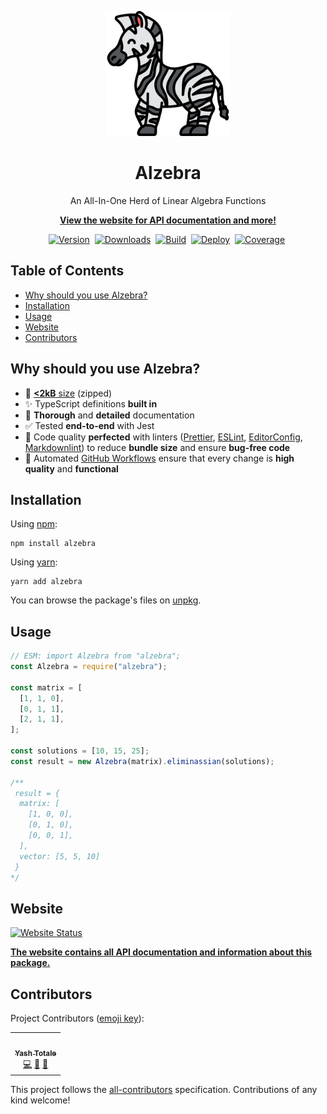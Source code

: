 <p align="center">
    <img src="https://raw.githubusercontent.com/YashTotale/alzebra/master/static/icon.png" alt="Alzebra" width="200"></img>
</p>
<h1 align="center">Alzebra</h1>
<p align="center">An All-In-One Herd of Linear Algebra Functions</p>
<p align="center"><strong><a href="https://alzebra.yashtotale.dev/">View the website for API documentation and more!</a></strong></p>
<p align="center">
<a href="https://www.npmjs.com/package/alzebra"><img src="https://img.shields.io/npm/v/alzebra?logo=npm&logoColor=FFFFFF&labelColor=000000&label=Version&style=flat-square" alt="Version"/></a>&nbsp;
<a href="https://www.npmjs.com/package/alzebra"><img src="https://img.shields.io/npm/dt/alzebra?logo=npm&logoColor=FFFFFF&labelColor=000000&label=Downloads&style=flat-square" alt="Downloads"/></a>&nbsp;
<a href="https://github.com/YashTotale/alzebra/actions/workflows/integrate.yml"><img src="https://img.shields.io/github/workflow/status/YashTotale/alzebra/Node%20CI?logo=github&logoColor=FFFFFF&labelColor=000000&label=Build&style=flat-square" alt="Build"/></a>&nbsp;
<a href="https://github.com/YashTotale/alzebra/actions/workflows/deploy.yml"><img src="https://img.shields.io/github/workflow/status/YashTotale/alzebra/Package%20Deploy?logo=github&logoColor=FFFFFF&labelColor=000000&label=Deploy&style=flat-square" alt="Deploy"/></a>&nbsp;
<a href="https://codecov.io/gh/YashTotale/alzebra/"><img src="https://img.shields.io/codecov/c/github/YashTotale/alzebra?style=flat-square&label=Coverage&logo=Codecov&logoColor=FFFFFF&labelColor=000000" alt="Coverage"/></a>&nbsp;
</p>

## Table of Contents

- [Why should you use Alzebra?](#why-should-you-use-alzebra)
- [Installation](#installation)
- [Usage](#usage)
- [Website](#website)
- [Contributors](#contributors)

## Why should you use Alzebra?

- 🚀 [**<2kB** size](https://bundlephobia.com/package/alzebra) (zipped)
- ✨ TypeScript definitions **built in**
- 📖 **Thorough** and **detailed** documentation
- ✅ Tested **end-to-end** with Jest
- 🌟 Code quality **perfected** with linters ([Prettier](https://prettier.io/), [ESLint](https://eslint.org/), [EditorConfig](https://editorconfig.org/), [Markdownlint](https://github.com/DavidAnson/markdownlint)) to reduce **bundle size** and ensure **bug-free code**
- 💫 Automated [GitHub Workflows](https://github.com/YashTotale/alzebra/actions) ensure that every change is **high quality** and **functional**

## Installation

Using [npm](https://www.npmjs.com):

```shell
npm install alzebra
```

Using [yarn](https://yarnpkg.com/):

```shell
yarn add alzebra
```

You can browse the package's files on [unpkg](https://unpkg.com/browse/alzebra/).

## Usage

```javascript
// ESM: import Alzebra from "alzebra";
const Alzebra = require("alzebra");

const matrix = [
  [1, 1, 0],
  [0, 1, 1],
  [2, 1, 1],
];

const solutions = [10, 15, 25];
const result = new Alzebra(matrix).eliminassian(solutions);

/**
 result = {
  matrix: [
    [1, 0, 0],
    [0, 1, 0],
    [0, 0, 1],
  ],
  vector: [5, 5, 10]
 }
*/
```

## Website

[![Website Status](https://img.shields.io/website?url=https%3A%2F%2Falzebra.yashtotale.dev%2F&style=flat-square&logo=github)](https://alzebra.yashtotale.dev/)

**[The website contains all API documentation and information about this package.](https://alzebra.yashtotale.dev/)**

## Contributors

Project Contributors ([emoji key](https://allcontributors.org/docs/en/emoji-key)):

<!-- ALL-CONTRIBUTORS-LIST:START - Do not remove or modify this section -->
<!-- prettier-ignore-start -->
<!-- markdownlint-disable -->
<table>
  <tbody>
    <tr>
      <td align="center"><a href="https://github.com/YashTotale"><img src="https://avatars.githubusercontent.com/u/30784592?v=4?s=100" width="100px;" alt=""/><br /><sub><b>Yash Totale</b></sub></a><br /><a href="https://github.com/YashTotale/alzebra/commits?author=YashTotale" title="Code">💻</a> <a href="#ideas-YashTotale" title="Ideas, Planning, & Feedback">🤔</a> <a href="https://github.com/YashTotale/alzebra/commits?author=YashTotale" title="Documentation">📖</a></td>
    </tr>
  </tbody>
</table>

<!-- markdownlint-restore -->
<!-- prettier-ignore-end -->

<!-- ALL-CONTRIBUTORS-LIST:END -->

This project follows the [all-contributors](https://github.com/all-contributors/all-contributors) specification. Contributions of any kind welcome!
